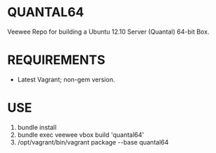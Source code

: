 # QUANTAL64

Veewee Repo for building a Ubuntu 12.10 Server (Quantal) 64-bit Box.

# REQUIREMENTS

* Latest Vagrant; non-gem version.

# USE

1. bundle install
2. bundle exec veewee vbox build 'quantal64'
3. /opt/vagrant/bin/vagrant package --base quantal64
